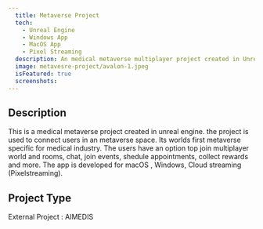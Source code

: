 ```yaml
---
  title: Metaverse Project
  tech:
    - Unreal Engine
    - Windows App
    - MacOS App
    - Pixel Streaming
  description: An medical metaverse multiplayer project created in Unreal Engine.
  image: metavesre-project/avalon-1.jpeg
  isFeatured: true
  screenshots:
---
```


## Description

This is a medical metaverse project created in unreal engine. the project is used to connect users in an metaverse space. Its worlds first metaverse specific for medical industry. The users have an option top join multiplayer world and rooms, chat, join events, shedule appointments, collect rewards and more. The app is developed for macOS , Windows, Cloud streaming (Pixelstreaming).

##  Project Type

External Project : AIMEDIS
